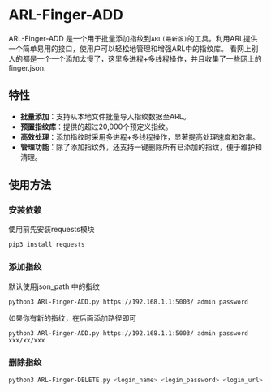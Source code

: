 # ARL-Finger-ADD

ARL-Finger-ADD 是一个用于批量添加指纹到`ARL(最新版)`的工具。利用ARL提供一个简单易用的接口，使用户可以轻松地管理和增强ARL中的指纹库。
看网上别人的都是一个一个添加太慢了，这里多进程+多线程操作，并且收集了一些网上的finger.json.

## 特性

- **批量添加**：支持从本地文件批量导入指纹数据至ARL。
- **预置指纹库**：提供的超过20,000个预定义指纹。
- **高效处理**：添加指纹时采用多进程+多线程操作，显著提高处理速度和效率。
- **管理功能**：除了添加指纹外，还支持一键删除所有已添加的指纹，便于维护和清理。

## 使用方法

### 安装依赖
使用前先安装requests模块
```bash
pip3 install requests
```

### 添加指纹
默认使用json_path 中的指纹
```bash
python3 ARl-Finger-ADD.py https://192.168.1.1:5003/ admin password 
```
如果你有新的指纹，在后面添加路径即可
```
python3 ARl-Finger-ADD.py https://192.168.1.1:5003/ admin password  xxx/xx/xxx
```
### 删除指纹
```bash
python3 ARL-Finger-DELETE.py <login_name> <login_password> <login_url>
```
